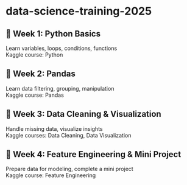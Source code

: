 # data-science-training-2025

## 📌 Week 1: Python Basics
Learn variables, loops, conditions, functions  
Kaggle course: Python  

## 📌 Week 2: Pandas
Learn data filtering, grouping, manipulation  
Kaggle course: Pandas  

## 📌 Week 3: Data Cleaning & Visualization
Handle missing data, visualize insights  
Kaggle courses: Data Cleaning, Data Visualization  

## 📌 Week 4: Feature Engineering & Mini Project  
Prepare data for modeling, complete a mini project  
Kaggle course: Feature Engineering  
